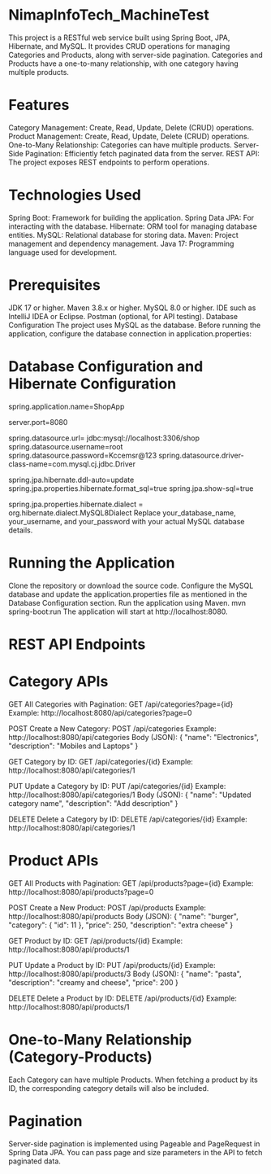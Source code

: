 # NimapInfoTech_MachineTest

This project is a RESTful web service built using Spring Boot, JPA, Hibernate, and MySQL. It provides CRUD operations for managing Categories and Products, along with server-side pagination. Categories and Products have a one-to-many relationship, with one category having multiple products.

# Features
Category Management: Create, Read, Update, Delete (CRUD) operations.
Product Management: Create, Read, Update, Delete (CRUD) operations.
One-to-Many Relationship: Categories can have multiple products.
Server-Side Pagination: Efficiently fetch paginated data from the server.
REST API: The project exposes REST endpoints to perform operations.

# Technologies Used
Spring Boot: Framework for building the application.
Spring Data JPA: For interacting with the database.
Hibernate: ORM tool for managing database entities.
MySQL: Relational database for storing data.
Maven: Project management and dependency management.
Java 17: Programming language used for development.

# Prerequisites
JDK 17 or higher.
Maven 3.8.x or higher.
MySQL 8.0 or higher.
IDE such as IntelliJ IDEA or Eclipse.
Postman (optional, for API testing).
Database Configuration
The project uses MySQL as the database. Before running the application, configure the database connection in application.properties:

# Database Configuration and Hibernate Configuration
spring.application.name=ShopApp

server.port=8080

spring.datasource.url= jdbc:mysql://localhost:3306/shop
spring.datasource.username=root
spring.datasource.password=Kccemsr@123
spring.datasource.driver-class-name=com.mysql.cj.jdbc.Driver


spring.jpa.hibernate.ddl-auto=update
spring.jpa.properties.hibernate.format_sql=true
spring.jpa.show-sql=true

spring.jpa.properties.hibernate.dialect = org.hibernate.dialect.MySQL8Dialect
Replace your_database_name, your_username, and your_password with your actual MySQL database details.

# Running the Application
Clone the repository or download the source code.
Configure the MySQL database and update the application.properties file as mentioned in the Database Configuration section.
Run the application using Maven.
mvn spring-boot:run
The application will start at http://localhost:8080.

# REST API Endpoints
# Category APIs

GET All Categories with Pagination:
GET /api/categories?page={id}
Example: http://localhost:8080/api/categories?page=0

POST Create a New Category:
POST /api/categories
Example: http://localhost:8080/api/categories
Body (JSON):
{
    "name": "Electronics",
    "description": "Mobiles and Laptops"
}

GET Category by ID:
GET /api/categories/{id}
Example: http://localhost:8080/api/categories/1

PUT Update a Category by ID:
PUT /api/categories/{id}
Example: http://localhost:8080/api/categories/1
Body (JSON):
{
    "name": "Updated category name",
    "description": "Add description"
}

DELETE Delete a Category by ID:
DELETE /api/categories/{id}
Example: http://localhost:8080/api/categories/1

# Product APIs

GET All Products with Pagination:
GET /api/products?page={id}
Example: http://localhost:8080/api/products?page=0

POST Create a New Product:
POST /api/products
Example: http://localhost:8080/api/products
Body (JSON):
{
    "name": "burger",
    "category": {
        "id": 11
    },
    "price": 250,
    "description": "extra cheese"
}


GET Product by ID:
GET /api/products/{id}
Example: http://localhost:8080/api/products/1

PUT Update a Product by ID:
PUT /api/products/{id}
Example: http://localhost:8080/api/products/3
Body (JSON):
{
    "name": "pasta",
    "description": "creamy and cheese",
    "price": 200
}

DELETE Delete a Product by ID:
DELETE /api/products/{id}
Example: http://localhost:8080/api/products/1

# One-to-Many Relationship (Category-Products)
Each Category can have multiple Products.
When fetching a product by its ID, the corresponding category details will also be included.

# Pagination
Server-side pagination is implemented using Pageable and PageRequest in Spring Data JPA.
You can pass page and size parameters in the API to fetch paginated data.
